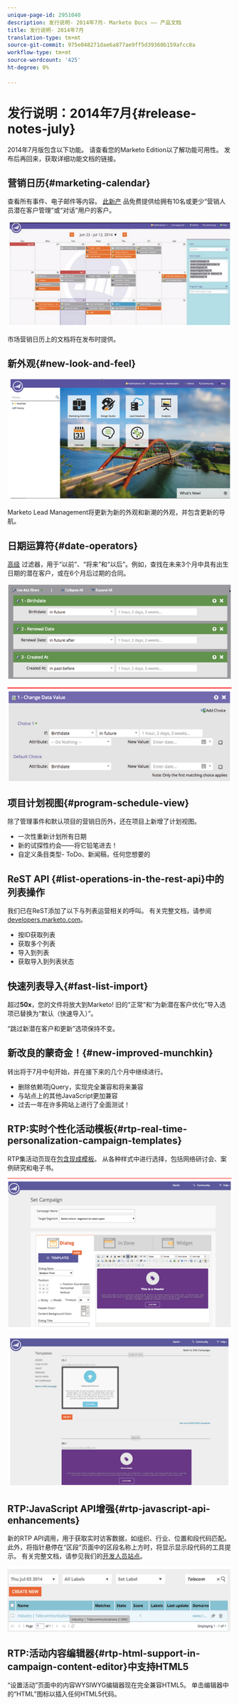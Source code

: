```yaml
---
unique-page-id: 2951040
description: 发行说明- 2014年7月- Marketo Docs —— 产品文档
title: 发行说明- 2014年7月
translation-type: tm+mt
source-git-commit: 975e048271dae6a877ae9ff5d39360b159afcc8a
workflow-type: tm+mt
source-wordcount: '425'
ht-degree: 0%

---
```



# 发行说明：2014年7月{#release-notes-july}

2014年7月版包含以下功能。 请查看您的Marketo Edition以了解功能可用性。 发布后再回来，获取详细功能文档的链接。

## 营销日历{#marketing-calendar}

查看所有事件、电子邮件等内容。 [此新产](/help/marketo/product-docs/core-marketo-concepts/marketing-calendar/understanding-the-calendar/navigating-the-marketing-calendar.md) 品免费提供给拥有10名或更少“营销人员潜在客户管理”或“对话”用户的客户。

![](assets/image2014-9-22-14-3a22-3a27.png)

市场营销日历上的文档将在发布时提供。

## 新外观{#new-look-and-feel}

![](assets/image2014-9-22-14-3a22-3a47.png)

Marketo Lead Management将更新为新的外观和新潮的外观，并包含更新的导航。

## 日期运算符{#date-operators}

[高级](/help/marketo/product-docs/core-marketo-concepts/smart-lists-and-static-lists/creating-a-smart-list/smart-list-filter-operators-glossary.md) 过滤器，用于“以前”、“将来”和“以后”。例如，查找在未来3个月中具有出生日期的潜在客户，或在6个月后过期的合同。

![](assets/image2014-9-22-14-3a23-3a56.png)

![](assets/image2014-9-22-14-3a24-3a39.png)

## 项目计划视图{#program-schedule-view}

除了管理事件和默认项目的营销日历外，还在项目上新增了计划视图。

* 一次性重新计划所有日期
* 新的试探性约会——将它铅笔进去！
* 自定义条目类型- ToDo、新闻稿，任何您想要的

## ReST API {#list-operations-in-the-rest-api}中的列表操作

我们已在ReST添加了以下与列表运营相关的呼叫。 有关完整文档，请参阅[developers.marketo.com](http://developers.marketo.com/documentation/rest/)。

* 按ID获取列表
* 获取多个列表
* 导入到列表
* 获取导入到列表状态

## 快速列表导入{#fast-list-import}

超过&#x200B;**50x**，您的文件将放大到Marketo! 旧的“正常”和“为新潜在客户优化”导入选项已替换为“默认（快速导入）”。

“跳过新潜在客户和更新”选项保持不变。

## 新改良的蒙奇金！{#new-improved-munchkin}

转出将于7月中旬开始，并在接下来的几个月中继续进行。

* 删除依赖项jQuery，实现完全兼容和将来兼容
* 与站点上的其他JavaScript更加兼容
* 过去一年在许多网站上进行了全面测试！

## RTP:实时个性化活动模板{#rtp-real-time-personalization-campaign-templates}

RTP集活动页现在[包含现成模板](/help/marketo/product-docs/web-personalization/using-templates/using-templates-to-create-web-campaigns.md)。 从各种样式中进行选择，包括网络研讨会、案例研究和电子书。

![](assets/image2014-9-22-14-3a25-3a13.png)

![](assets/image2014-9-22-14-3a25-3a47.png)

## RTP:JavaScript API增强{#rtp-javascript-api-enhancements}

新的RTP API调用，用于获取实时访客数据，如组织、行业、位置和段代码匹配。 此外，将指针悬停在“区段”页面中的区段名称上方时，将显示显示段代码的工具提示。 有关完整文档，请参见我们的[开发人员站点](http://developers.marketo.com/documentation/websites/rtp-js-api/)。

![](assets/image2014-9-22-14-3a26-3a11.png)

## RTP:活动内容编辑器{#rtp-html-support-in-campaign-content-editor}中支持HTML5

“设置活动”页面中的内容WYSIWYG编辑器现在完全兼容HTML5。 单击编辑器中的“HTML”图标以插入任何HTML5代码。
